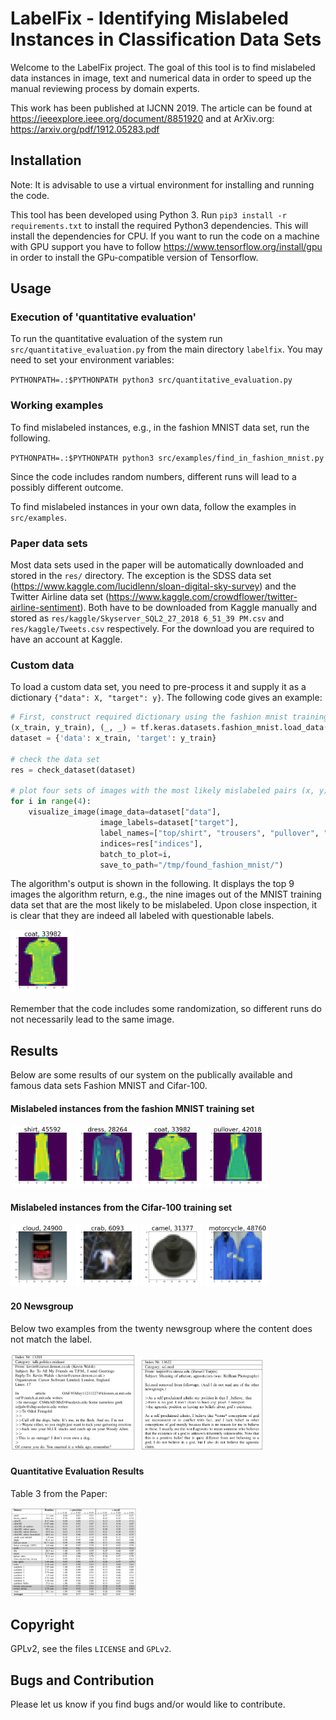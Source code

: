 # LabelFix - Identifying Mislabeled Instances in Classification Data Sets

Welcome to the LabelFix project.
The goal of this tool is to find mislabeled data instances in image, text and numerical data in order to speed up the manual reviewing process by domain experts.

This work has been published at IJCNN 2019. The article can be found at
https://ieeexplore.ieee.org/document/8851920
and at ArXiv.org: https://arxiv.org/pdf/1912.05283.pdf

## Installation

Note: It is advisable to use a virtual environment for installing and running the code.

This tool has been developed using Python 3.
Run `pip3 install -r requirements.txt` to install the required Python3 dependencies.
This will install the dependencies for CPU. If you want to run the code on a machine with GPU support you have to follow
https://www.tensorflow.org/install/gpu in order to install the GPu-compatible version of Tensorflow. 

## Usage

### Execution of 'quantitative evaluation'
To run the quantitative evaluation of the system run `src/quantitative_evaluation.py` from the main directory `labelfix`.
You may need to set your environment variables:

`PYTHONPATH=.:$PYTHONPATH python3 src/quantitative_evaluation.py`

### Working examples
To find mislabeled instances, e.g., in the fashion MNIST data set, run the following.

`PYTHONPATH=.:$PYTHONPATH python3 src/examples/find_in_fashion_mnist.py`

Since the code includes random numbers, different runs will lead to a possibly different outcome.

To find mislabeled instances in your own data, follow the examples in `src/examples`.

### Paper data sets

Most data sets used in the paper will be automatically downloaded and stored in the `res/` directory.
The exception is the SDSS data set (https://www.kaggle.com/lucidlenn/sloan-digital-sky-survey) and the Twitter Airline
data set (https://www.kaggle.com/crowdflower/twitter-airline-sentiment). Both have to be downloaded from Kaggle manually
and stored as `res/kaggle/Skyserver_SQL2_27_2018 6_51_39 PM.csv` and `res/kaggle/Tweets.csv` respectively.
For the download you are required to have an account at Kaggle.

### Custom data
To load a custom data set, you need to pre-process it and supply it as a dictionary `{"data": X, "target": y}`.
The following code gives an example:

```python
# First, construct required dictionary using the fashion mnist training data
(x_train, y_train), (_, _) = tf.keras.datasets.fashion_mnist.load_data()
dataset = {'data': x_train, 'target': y_train}

# check the data set
res = check_dataset(dataset)

# plot four sets of images with the most likely mislabeled pairs (x, y) and save to disk
for i in range(4):
    visualize_image(image_data=dataset["data"],
                    image_labels=dataset["target"],
                    label_names=["top/shirt", "trousers", "pullover", "dress", "coat", "sandal", "shirt", "sneaker", "bag", "ankle boot"],
                    indices=res["indices"],
                    batch_to_plot=i,
                    save_to_path="/tmp/found_fashion_mnist/")
```

The algorithm's output is shown in the following.
It displays the top 9 images the algorithm return, e.g., the nine images
out of the MNIST training data set that are the most likely to be mislabeled.
Upon close inspection, it is clear that they are indeed all labeled with
questionable labels.

<img src="doc/imgs/fashion_mnist/33982.png"  width="20%" height="20%" />

Remember that the code includes some randomization, so different runs do not necessarily lead to the same image.


## Results
Below are some results of our system on the publically available and famous data sets
Fashion MNIST and Cifar-100.

#### Mislabeled instances from the fashion MNIST training set
<img src="doc/imgs/fashion_mnist/45592.png" width="100" height="100" />
<img src="doc/imgs/fashion_mnist/28264.png" width="100" height="100" />
<img src="doc/imgs/fashion_mnist/33982.png" width="100" height="100" />
<img src="doc/imgs/fashion_mnist/42018.png" width="100" height="100" />

#### Mislabeled instances from the Cifar-100 training set
<img src="doc/imgs/cifar100/24900.png" width="100" height="100" />
<img src="doc/imgs/cifar100/6093.png" width="100" height="100" />
<img src="doc/imgs/cifar100/31377.png" width="100" height="100" />
<img src="doc/imgs/cifar100/48760.png" width="100" height="100" />

#### 20 Newsgroup
Below two examples from the twenty newsgroup where the content does not match the label.

<img src="doc/imgs/twenty_news/pol_0.png" width="40%" height="40%" />

<img src="doc/imgs/twenty_news/med_0.png" width="40%" height="40%"  />

#### Quantitative Evaluation Results
Table 3 from the Paper:

<img src="doc/imgs/table3.png" width="40%" height="40%"  />

## Copyright
GPLv2, see the files `LICENSE` and `GPLv2`.

## Bugs and Contribution
Please let us know if you find bugs and/or would like to contribute.

